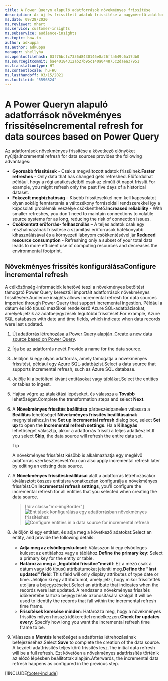 ```yaml
---
title: A Power Queryn alapuló adatforrások növekményes frissítése
description: Az új és frissített adatok frissítése a nagyméretű adatforrásoknál Power Query alapján.
ms.date: 09/28/2020
ms.reviewer: mhart
ms.service: customer-insights
ms.subservice: audience-insights
ms.topic: how-to
author: adkuppa
ms.author: adkuppa
manager: shellyha
ms.openlocfilehash: 03f76bcfc7336d8430146e8a26ffa649c6a17db0
ms.sourcegitcommit: bae40184312ab27b95c140a044875c2daea37951
ms.translationtype: HT
ms.contentlocale: hu-HU
ms.lasthandoff: 03/15/2021
ms.locfileid: "5596824"
---
```

# <a name="incremental-refresh-for-data-sources-based-on-power-query"></a><span data-ttu-id="799d2-103">A Power Queryn alapuló adatforrások növekményes frissítése</span><span class="sxs-lookup"><span data-stu-id="799d2-103">Incremental refresh for data sources based on Power Query</span></span>

<span data-ttu-id="799d2-104">Az adatforrások növekményes frissítése a következő előnyöket nyújtja:</span><span class="sxs-lookup"><span data-stu-id="799d2-104">Incremental refresh for data sources provides the following advantages:</span></span>

- <span data-ttu-id="799d2-105">**Gyorsabb frissítések** - Csak a megváltozott adatok frissülnek.</span><span class="sxs-lookup"><span data-stu-id="799d2-105">**Faster refreshes** - Only data that has changed gets refreshed.</span></span> <span data-ttu-id="799d2-106">Előfordulhat például, hogy a régi adatkészletből csak az elmúlt öt napot frissíti.</span><span class="sxs-lookup"><span data-stu-id="799d2-106">For example, you might refresh only the past five days of a historical dataset.</span></span>
- <span data-ttu-id="799d2-107">**Fokozott megbízhatóság** – Kisebb frissítésekkel nem kell kapcsolatot olyan sokáig fenntartania a változékony forrásoldali rendszerekkel így a kapcsolati problémák veszélye csökkenthető.</span><span class="sxs-lookup"><span data-stu-id="799d2-107">**Increased reliability** - With smaller refreshes, you don't need to maintain connections to volatile source systems for as long, reducing the risk of connection issues.</span></span>
- <span data-ttu-id="799d2-108">**Csökkentett erőforrás- felhasználás** – A teljes adatok csak egy részhalmazának frissítése a számítási erőforrások hatékonyabb kihasználásával és a környezeti lábnyom csökkentésével jár.</span><span class="sxs-lookup"><span data-stu-id="799d2-108">**Reduced resource consumption** - Refreshing only a subset of your total data leads to more efficient use of computing resources and decreases the environmental footprint.</span></span>

## <a name="configure-incremental-refresh"></a><span data-ttu-id="799d2-109">Növekményes frissítés konfigurálása</span><span class="sxs-lookup"><span data-stu-id="799d2-109">Configure incremental refresh</span></span>

<span data-ttu-id="799d2-110">A célközönség-információk lehetővé teszi a növekményes betöltést támogató Power Query keresztül importált adatforrások növekményes frissítésére.</span><span class="sxs-lookup"><span data-stu-id="799d2-110">Audience insights allows incremental refresh for data sources imported through Power Query that support incremental ingestion.</span></span> <span data-ttu-id="799d2-111">Például a dátum és idő típusú mezőkkel rendelkező Azure SQL-adatbázisokat, amelyek jelzik az adatbejegyzések legutóbbi frissítését.</span><span class="sxs-lookup"><span data-stu-id="799d2-111">For example, Azure SQL databases with date and time fields, which indicate when data records were last updated.</span></span>

1. <span data-ttu-id="799d2-112">[Új adatforrás létrehozása a Power Query alapján ](connect-power-query.md).</span><span class="sxs-lookup"><span data-stu-id="799d2-112">[Create a new data source based on Power Query](connect-power-query.md).</span></span>

1. <span data-ttu-id="799d2-113">Írja be az adatforrás nevét.</span><span class="sxs-lookup"><span data-stu-id="799d2-113">Provide a name for the data source.</span></span>

1. <span data-ttu-id="799d2-114">Jelöljön ki egy olyan adatforrás, amely támogatja a növekményes frissítést, például egy Azure SQL-adatbázist.</span><span class="sxs-lookup"><span data-stu-id="799d2-114">Select a data source that supports incremental refresh, such as Azure SQL database.</span></span>

1. <span data-ttu-id="799d2-115">Jelölje ki a betölteni kívánt entitásokat vagy táblákat.</span><span class="sxs-lookup"><span data-stu-id="799d2-115">Select the entities or tables to ingest.</span></span>

1. <span data-ttu-id="799d2-116">Hajtsa végre az átalakítási lépéseket, és válassza a **Tovább** lehetőséget.</span><span class="sxs-lookup"><span data-stu-id="799d2-116">Complete the transformation steps and select **Next**.</span></span>

1. <span data-ttu-id="799d2-117">A **Növekményes frissítés beállítása** párbeszédpanelen válassza a **Beállítás** lehetőséget **Növekményes frissítés beállításainak** megnyitásához.</span><span class="sxs-lookup"><span data-stu-id="799d2-117">In the **Set up incremental refresh** dialog box, select **Set up** to open the **Incremental refresh settings**.</span></span> <span data-ttu-id="799d2-118">Ha a **Kihagyás** lehetőséget választja, akkor a adatforrás frissíti a teljes adatkészlet.</span><span class="sxs-lookup"><span data-stu-id="799d2-118">If you select **Skip**, the data source will refresh the entire data set.</span></span>
   > [!TIP]
   > <span data-ttu-id="799d2-119">A növekményes frissítést később is alkalmazhatja egy meglévő adatforrás szerkesztésével.</span><span class="sxs-lookup"><span data-stu-id="799d2-119">You can also apply incremental refresh later by editing an existing data source.</span></span>

1. <span data-ttu-id="799d2-120">A **Növekményes frissítésbeállításai** alatt a adatforrás létrehozásakor kiválasztott összes entitásra vonatkozóan konfigurálja a növekményes frissítést.</span><span class="sxs-lookup"><span data-stu-id="799d2-120">On **Incremental refresh settings**, you'll configure the incremental refresh for all entities that you selected when creating the data source.</span></span>

   > [!div class="mx-imgBorder"]
   > <span data-ttu-id="799d2-121">![Entitások konfigurálása egy adatforrásban növekményes frissítéshez](media/incremental-refresh-settings.png "Entitások konfigurálása egy adatforrásban növekményes frissítéshez")</span><span class="sxs-lookup"><span data-stu-id="799d2-121">![Configure entities in a data source for incremental refresh](media/incremental-refresh-settings.png "Configure entities in a data source for incremental refresh")</span></span>

1. <span data-ttu-id="799d2-122">Jelöljön ki egy entitást, és adja meg a következő adatokat:</span><span class="sxs-lookup"><span data-stu-id="799d2-122">Select an entity, and provide the following details:</span></span>

   - <span data-ttu-id="799d2-123">**Adja meg az elsődlegeskulcsot**: Válasszon ki egy elsődleges kulcsot az entitáshoz vagy a táblához.</span><span class="sxs-lookup"><span data-stu-id="799d2-123">**Define the primary key**: Select a primary key for the entity or table.</span></span>
   - <span data-ttu-id="799d2-124">**Határozza meg a „legutóbbi frissítve”mezőt**: Ez a mező csak a dátum vagy idő típusú attribútumokat jeleníti meg.</span><span class="sxs-lookup"><span data-stu-id="799d2-124">**Define the "last updated" field**: This field will only display attributes of type date or time.</span></span> <span data-ttu-id="799d2-125">Jelöljön ki egy attribútumot, amely jelzi, hogy mikor frissítették utoljára a bejegyzéseket.</span><span class="sxs-lookup"><span data-stu-id="799d2-125">Select an attribute that indicates when the records were last updated.</span></span> <span data-ttu-id="799d2-126">A rendszer a növekményes frissítés időkeretébe tartozó bejegyzések azonosítására szolgál.</span><span class="sxs-lookup"><span data-stu-id="799d2-126">It will be used to identify the records that fall within the incremental refresh time frame.</span></span>
   - <span data-ttu-id="799d2-127">**Frissítések keresése minden**: Határozza meg, hogy a növekményes frissítés milyen hosszú időkerettel rendelkezzen.</span><span class="sxs-lookup"><span data-stu-id="799d2-127">**Check for updates every**: Specify how long you want the incremental refresh time frame to be.</span></span>

1. <span data-ttu-id="799d2-128">Válassza a **Mentés** lehetőséget a adatforrás létrehozásának befejezéséhez.</span><span class="sxs-lookup"><span data-stu-id="799d2-128">Select **Save** to complete the creation of the data source.</span></span> <span data-ttu-id="799d2-129">A kezdeti adatfrissítés teljes körű frissítés lesz.</span><span class="sxs-lookup"><span data-stu-id="799d2-129">The initial data refresh will be a full refresh.</span></span> <span data-ttu-id="799d2-130">Ezt követően a növekményes adatfrissítés történik az előző lépésben beállítottak alapján.</span><span class="sxs-lookup"><span data-stu-id="799d2-130">Afterwards, the incremental data refresh happens as configured in the previous step.</span></span>


[!INCLUDE[footer-include](../includes/footer-banner.md)]